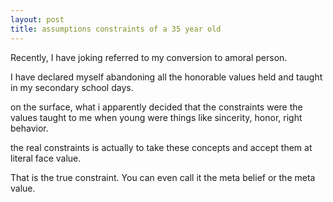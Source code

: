 ```yaml
---
layout: post
title: assumptions constraints of a 35 year old
---
```


Recently, I have joking referred to my conversion to amoral person.

I have declared myself abandoning all the honorable values held and taught in my secondary school days.

on the surface, what i apparently decided that the constraints were the values taught to me when young were things like sincerity, honor, right behavior.

the real constraints is actually to take these concepts and accept them at literal face value.

That is the true constraint. You can even call it the meta belief or the meta value.

